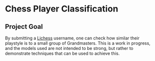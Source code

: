 # Chess Player Classification

## Project Goal

By submitting a [Lichess](https://www.lichess.org) username, one can check how similar their playstyle is to a small group of Grandmasters. This is a work in progress, and the models used are not intended to be strong, but rather to demonstrate techniques that can be used to achieve this. 
